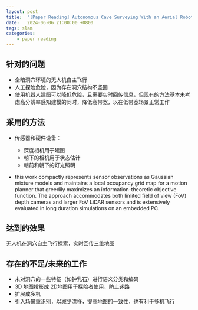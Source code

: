 ```yaml
---
layout: post
title:  "[Paper Reading] Autonomous Cave Surveying With an Aerial Robot (TRO2022)"
date:   2024-06-06 21:00:00 +0800
tags: slam
categories:
    - paper reading
---
```


> 

## 针对的问题

- 全暗洞穴环境的无人机自主飞行
- 人工探险危险，因为存在洞穴结构不坚固
- 使用机器人建图可以降低危险，且需要实时回传信息，但现有的方法基本未考虑高分辨率感知建模的同时，降低高带宽，以在低带宽场景正常工作

## 采用的方法

- 传感器和硬件设备：
    - 深度相机用于建图
    - 朝下的相机用于状态估计
    - 朝前和朝下的灯光照明

- this work compactly represents sensor observations as Gaussian
mixture models and maintains a local occupancy grid map for a
motion planner that greedily maximizes an information-theoretic
objective function. The approach accommodates both limited field
of view (FoV) depth cameras and larger FoV LiDAR sensors
and is extensively evaluated in long duration simulations on an
embedded PC.

## 达到的效果

无人机在洞穴自主飞行探索，实时回传三维地图

## 存在的不足/未来的工作

- 未对洞穴的一些特征（如钟乳石）进行语义分类和编码
- 3D 地图投影成 2D地图用于探险者使用，防止迷路
- 扩展成多机
- 引入场景重识别，以减少漂移，提高地图的一致性，也有利于多机飞行
